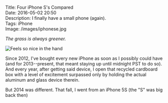 Title: Four iPhone S's Compared  
Date: 2016-05-02 20:50  
Description: I finally have a small phone (again).  
Tags: iPhone  
Image: /images/iphonese.jpg  

*The grass is always greener.*
<!-- {.topstory} -->

![Feels so nice in the hand](/images/iphonese.jpg "My iPhone SE")

Since 2012, I've bought every new iPhone as soon as I possibly could have (and for 2013--present, that meant staying up until midnight PST to do so). And every year, after getting said device, I open that recycled cardboard box with a level of excitement surpassed only by holding the actual aluminum and glass device therein.

But 2014 was different. That fall, I went from an iPhone 5S (the "S" was big back then)

